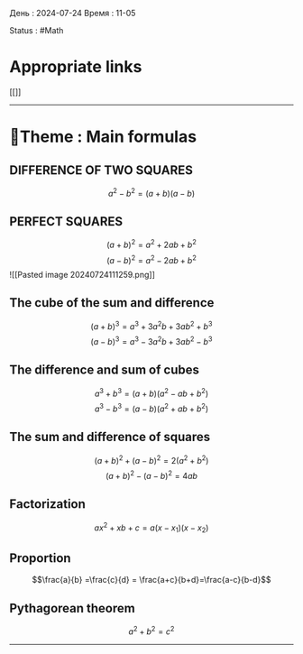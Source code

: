 День : 2024-07-24 
Время : 11-05

Status : #Math  


# Appropriate links
[[]]

---

# 📏Theme : Main formulas



## DIFFERENCE OF TWO SQUARES

$$a^2-b^2= (a+b)(a-b)$$

## PERFECT SQUARES

$$(a+b)^2=a^2+2ab+b^2$$
$$(a-b)^2=a^2-2ab+b^2$$
![[Pasted image 20240724111259.png]]

## The cube of the sum and difference

$$(a+b)^3 = a^3+3a^2b+3ab^2+b^3$$
$$(a-b)^3 = a^3-3a^2b+3ab^2-b^3$$


## The difference and sum of cubes
$$a^3+b^3 = (a+b)(a^2-ab+b^2)$$
$$a^3-b^3 = (a-b)(a^2+ab+b^2)$$


## The sum and difference of squares
$$(a+b)^2+(a-b)^2=2(a^2+b^2)$$
$$(a+b)^2-(a-b)^2 = 4ab$$
## Factorization
$$ax^{2}+xb+c=a(x-x_{1})(x-x_{2})$$
## Proportion
$$\frac{a}{b} =\frac{c}{d} = \frac{a+c}{b+d}=\frac{a-c}{b-d}$$
## Pythagorean theorem
$$a^{2}+b^{2}=c^{2}$$

---
